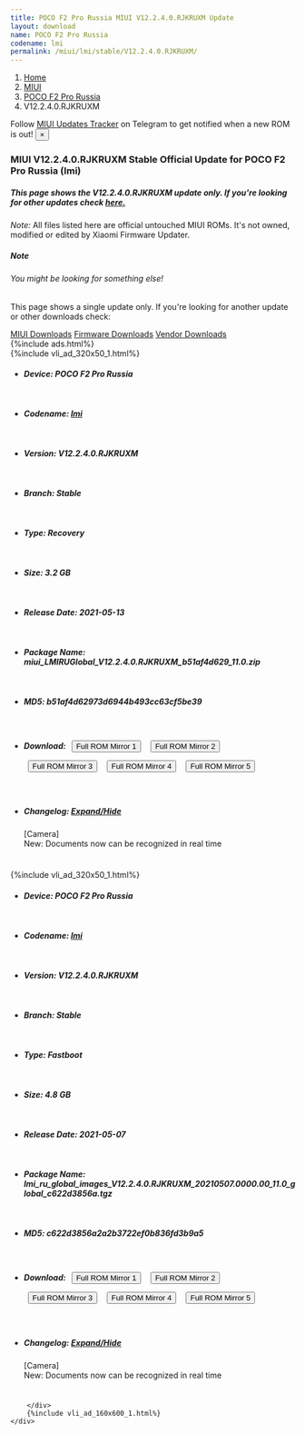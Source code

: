 ```yaml
---
title: POCO F2 Pro Russia MIUI V12.2.4.0.RJKRUXM Update
layout: download
name: POCO F2 Pro Russia
codename: lmi
permalink: /miui/lmi/stable/V12.2.4.0.RJKRUXM/
---
```

<nav aria-label="breadcrumb">
    <ol class="breadcrumb">
        <li class="breadcrumb-item"><a href="/">Home</a></li>
        <li class="breadcrumb-item"><a href="/miui/">MIUI</a></li>
        <li class="breadcrumb-item"><a href="/miui/lmi/">POCO F2 Pro Russia</a></li>
        <li class="breadcrumb-item active" aria-current="page">V12.2.4.0.RJKRUXM</li>
    </ol>
</nav>
<div class="alert alert-primary alert-dismissible fade show" role="alert">
    Follow <a href="https://t.me/MIUIUpdatesTracker" class="alert-link">MIUI Updates Tracker</a> on Telegram to get
    notified when a new ROM is out!
    <button type="button" class="close" data-dismiss="alert" aria-label="Close">
        <span aria-hidden="true">&times;</span>
    </button>
</div>
<div class="col-12 mx-auto">
    <h3 class="title bg-light p-2 rounded">MIUI V12.2.4.0.RJKRUXM Stable Official Update for POCO F2 Pro Russia (lmi)</h3>
    <h5>This page shows the V12.2.4.0.RJKRUXM update only. If you're looking for other updates check
        <a href="/miui/lmi/">here.</a></h5>
    <p><i>Note: </i>All files listed here are official untouched MIUI ROMs.
        It's not owned, modified or edited by Xiaomi Firmware Updater.</p>
    <div class="card">
        <div class="card-body">
            <h5 class="card-title">Note</h5>
            <h6 class="card-subtitle mb-2 text-muted">You might be looking for something else!</h6>
            <p class="card-text">This page shows a single update only.
                If you're looking for another update or other downloads check:</p>
            <a href="/miui/" class="card-link">MIUI Downloads</a>
            <a href="/firmware/" class="card-link">Firmware Downloads</a>
            <a href="/vendor/" class="card-link">Vendor Downloads</a>
        </div>
    </div>
    {%include ads.html%}
    <div class="row justify-content-center">
        <div class="col-10" id="downloads">
                    <div class="card card-body">
            {%include vli_ad_320x50_1.html%}
            <ul class="list-unstyled">
                <li style="padding-bottom: 10px;">
                    <h5><b>Device: </b>POCO F2 Pro Russia</h5>
                </li>
                <li style="padding-bottom: 10px;">
                    <h5><b>Codename: </b> <a href="/miui/lmi/" target="_blank">lmi</a> </h5>
                </li>
                <li style="padding-bottom: 10px;">
                    <h5><b>Version: </b>V12.2.4.0.RJKRUXM</h5>
                </li>
                <li style="padding-bottom: 10px;">
                    <h5><b>Branch: </b>Stable</h5>
                </li>
                <li style="padding-bottom: 10px;">
                    <h5><b>Type: </b>Recovery</h5>
                </li>
                <li style="padding-bottom: 10px;">
                    <h5><b>Size: </b>3.2 GB</h5>
                </li>
                <li style="padding-bottom: 10px;">
                    <h5><b>Release Date: </b>2021-05-13</h5>
                </li>
                <li style="padding-bottom: 10px;">
                    <h5><b>Package Name: </b><span id="filename" class="text-dark">miui_LMIRUGlobal_V12.2.4.0.RJKRUXM_b51af4d629_11.0.zip</span></h5>
                </li>
                <li style="padding-bottom: 10px;">
                    <h5><b>MD5: </b><span id="md5" class="text-muted">b51af4d62973d6944b493cc63cf5be39</span></h5>
                </li>
                <li style="padding-bottom: 10px;">
                    <h5><b>Download: </b> <button type="button" id="download" class="btn btn-primary" style="margin: 7px;" onclick="window.open('https://cdn-ota.azureedge.net/V12.2.4.0.RJKRUXM/miui_LMIRUGlobal_V12.2.4.0.RJKRUXM_b51af4d629_11.0.zip', '_blank');"><i class="fa fa-download"></i> Full ROM Mirror 1</button> <button type="button" id="download" class="btn btn-primary" style="margin: 7px;" onclick="window.open('https://cdnorg.d.miui.com/V12.2.4.0.RJKRUXM/miui_LMIRUGlobal_V12.2.4.0.RJKRUXM_b51af4d629_11.0.zip', '_blank');"><i class="fa fa-download"></i> Full ROM Mirror 2</button> <button type="button" id="download" class="btn btn-primary" style="margin: 7px;" onclick="window.open('https://bn.d.miui.com/V12.2.4.0.RJKRUXM/miui_LMIRUGlobal_V12.2.4.0.RJKRUXM_b51af4d629_11.0.zip', '_blank');"><i class="fa fa-download"></i> Full ROM Mirror 3</button> <button type="button" id="download" class="btn btn-primary" style="margin: 7px;" onclick="window.open('https://bigota.d.miui.com/V12.2.4.0.RJKRUXM/miui_LMIRUGlobal_V12.2.4.0.RJKRUXM_b51af4d629_11.0.zip', '_blank');"><i class="fa fa-download"></i> Full ROM Mirror 4</button> <button type="button" id="download" class="btn btn-primary" style="margin: 7px;" onclick="window.open('https://hugeota.d.miui.com/V12.2.4.0.RJKRUXM/miui_LMIRUGlobal_V12.2.4.0.RJKRUXM_b51af4d629_11.0.zip', '_blank');"><i class="fa fa-download"></i> Full ROM Mirror 5</button></h5>
                </li>
                <li style="padding-bottom: 10px;">
                    <h5><b>Changelog: </b><a href="#lmi_1_changelog" data-toggle="collapse" role="button"
                            aria-expanded="false" aria-controls="lmi_1_changelog"> <i class="fa fa-arrow-down"
                                aria-hidden="true"></i> Expand/Hide</a></h5>
                    <div class="collapse" id="lmi_1_changelog">
                        <p id="changelog_text">[Camera]<br>New: Documents now can be recognized in real time</p>
                    </div>
                </li>
            </ul>
        </div>
        <div class="card card-body">
            {%include vli_ad_320x50_1.html%}
            <ul class="list-unstyled">
                <li style="padding-bottom: 10px;">
                    <h5><b>Device: </b>POCO F2 Pro Russia</h5>
                </li>
                <li style="padding-bottom: 10px;">
                    <h5><b>Codename: </b> <a href="/miui/lmi/" target="_blank">lmi</a> </h5>
                </li>
                <li style="padding-bottom: 10px;">
                    <h5><b>Version: </b>V12.2.4.0.RJKRUXM</h5>
                </li>
                <li style="padding-bottom: 10px;">
                    <h5><b>Branch: </b>Stable</h5>
                </li>
                <li style="padding-bottom: 10px;">
                    <h5><b>Type: </b>Fastboot</h5>
                </li>
                <li style="padding-bottom: 10px;">
                    <h5><b>Size: </b>4.8 GB</h5>
                </li>
                <li style="padding-bottom: 10px;">
                    <h5><b>Release Date: </b>2021-05-07</h5>
                </li>
                <li style="padding-bottom: 10px;">
                    <h5><b>Package Name: </b><span id="filename" class="text-dark">lmi_ru_global_images_V12.2.4.0.RJKRUXM_20210507.0000.00_11.0_global_c622d3856a.tgz</span></h5>
                </li>
                <li style="padding-bottom: 10px;">
                    <h5><b>MD5: </b><span id="md5" class="text-muted">c622d3856a2a2b3722ef0b836fd3b9a5</span></h5>
                </li>
                <li style="padding-bottom: 10px;">
                    <h5><b>Download: </b> <button type="button" id="download" class="btn btn-primary" style="margin: 7px;" onclick="window.open('https://cdn-ota.azureedge.net/V12.2.4.0.RJKRUXM/lmi_ru_global_images_V12.2.4.0.RJKRUXM_20210507.0000.00_11.0_global_c622d3856a.tgz', '_blank');"><i class="fa fa-download"></i> Full ROM Mirror 1</button> <button type="button" id="download" class="btn btn-primary" style="margin: 7px;" onclick="window.open('https://cdnorg.d.miui.com/V12.2.4.0.RJKRUXM/lmi_ru_global_images_V12.2.4.0.RJKRUXM_20210507.0000.00_11.0_global_c622d3856a.tgz', '_blank');"><i class="fa fa-download"></i> Full ROM Mirror 2</button> <button type="button" id="download" class="btn btn-primary" style="margin: 7px;" onclick="window.open('https://bn.d.miui.com/V12.2.4.0.RJKRUXM/lmi_ru_global_images_V12.2.4.0.RJKRUXM_20210507.0000.00_11.0_global_c622d3856a.tgz', '_blank');"><i class="fa fa-download"></i> Full ROM Mirror 3</button> <button type="button" id="download" class="btn btn-primary" style="margin: 7px;" onclick="window.open('https://bigota.d.miui.com/V12.2.4.0.RJKRUXM/lmi_ru_global_images_V12.2.4.0.RJKRUXM_20210507.0000.00_11.0_global_c622d3856a.tgz', '_blank');"><i class="fa fa-download"></i> Full ROM Mirror 4</button> <button type="button" id="download" class="btn btn-primary" style="margin: 7px;" onclick="window.open('https://hugeota.d.miui.com/V12.2.4.0.RJKRUXM/lmi_ru_global_images_V12.2.4.0.RJKRUXM_20210507.0000.00_11.0_global_c622d3856a.tgz', '_blank');"><i class="fa fa-download"></i> Full ROM Mirror 5</button></h5>
                </li>
                <li style="padding-bottom: 10px;">
                    <h5><b>Changelog: </b><a href="#lmi_2_changelog" data-toggle="collapse" role="button"
                            aria-expanded="false" aria-controls="lmi_2_changelog"> <i class="fa fa-arrow-down"
                                aria-hidden="true"></i> Expand/Hide</a></h5>
                    <div class="collapse" id="lmi_2_changelog">
                        <p id="changelog_text">[Camera]<br>New: Documents now can be recognized in real time</p>
                    </div>
                </li>
            </ul>
        </div>

        </div>
        {%include vli_ad_160x600_1.html%}
    </div>
</div>
